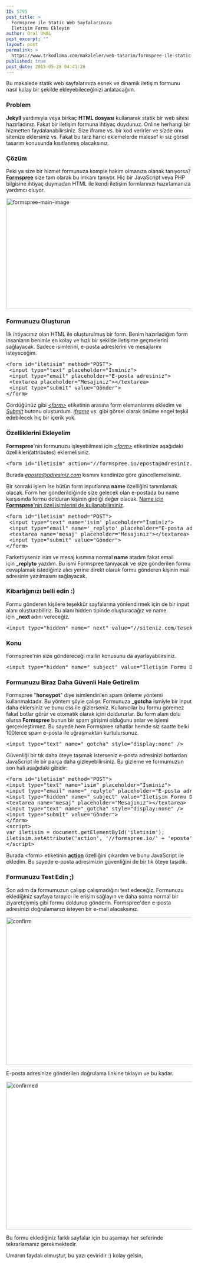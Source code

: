```yaml
---
ID: 5795
post_title: >
  Formspree ile Static Web Sayfalarınıza
  İletişim Formu Ekleyin
author: Oral ÜNAL
post_excerpt: ""
layout: post
permalink: >
  https://www.trkodlama.com/makaleler/web-tasarim/formspree-ile-static-web-sayfalariniza-iletisim-formu-ekleyin-5795.html
published: true
post_date: 2015-05-28 04:41:26
---
```

Bu makalede statik web sayfalarınıza esnek ve dinamik iletişim formunu nasıl kolay bir şekilde ekleyebileceğinizi anlatacağım.
<h3>Problem</h3>
<strong>Jekyll</strong> yardımıyla veya birkaç <strong>HTML dosyası</strong> kullanarak statik bir web sitesi hazırladınız. Fakat bir iletişim formuna ihtiyaç duydunuz. Online herhangi bir hizmetten faydalanabilirsiniz. Size iframe vs. bir kod verirler ve sizde onu sitenize eklersiniz vs. Fakat bu tarz harici eklemelerde malesef ki siz görsel tasarım konusunda kısıtlanmış olacaksınız.
<h3>Çözüm</h3>
Peki ya size bir hizmet formunuza komple hakim olmanıza olanak tanıyorsa? <strong><a href="http://formspree.io/" target="_blank">Formspree</a></strong> size tam olarak bu imkanı tanıyor. Hiç bir JavaScript veya PHP bilgisine ihtiyaç duymadan HTML ile kendi iletişim formlarınızı hazırlamanıza yardımcı oluyor.

<a href="http://www.trkodlama.com/wp-content/uploads/2015/05/formspree-main-image.png"><img class="aligncenter size-full wp-image-5796" src="http://www.trkodlama.com/wp-content/uploads/2015/05/formspree-main-image.png" alt="formspree-main-image" width="600" height="300" /></a>
<h3>Formunuzu Oluşturun</h3>
İlk ihtiyacınız olan HTML ile oluşturulmuş bir form. Benim hazırladığım form insanların benimle en kolay ve hızlı bir şekilde iletişime geçmelerini sağlayacak. Sadece isimlerini, e-posta adreslerini ve mesajlarını isteyeceğim.
<pre class="prettyprint lang-html" data-start-line="1" data-visibility="visible" data-highlight="" data-caption="">&lt;form id="iletisim" method="POST"&gt;
 &lt;input type="text" placeholder="İsminiz"&gt;
 &lt;input type="email" placeholder="E-posta adresiniz"&gt;
 &lt;textarea placeholder="Mesajınız"&gt;&lt;/textarea&gt;
 &lt;input type="submit" value="Gönder"&gt;
&lt;/form&gt;</pre>
Gördüğünüz gibi <em><span style="text-decoration: underline;">&lt;form&gt;</span></em> etiketinin arasına form elemanlarımı ekledim ve <em><span style="text-decoration: underline;">Submit</span></em> butonu oluşturdum. <em><span style="text-decoration: underline;">iframe</span></em> vs. gibi görsel olarak önüme engel teşkil edebilecek hiç bir içerik yok.
<h3>Özelliklerini Ekleyelim</h3>
<strong>Formspree</strong>'nin formunuzu işleyebilmesi için <em><span style="text-decoration: underline;">&lt;form&gt;</span> </em>etiketinize aşağıdaki özellikleri(attributes) eklemelisiniz.
<pre class="prettyprint lang-html" data-start-line="1" data-visibility="visible" data-highlight="" data-caption="">&lt;form id="iletisim" action="//formspree.io/eposta@adresiniz.com" method="POST"&gt;</pre>
Burada <em><span style="text-decoration: underline;">eposta@adresiniz.com</span></em> kısmını kendinize göre güncellemelisiniz.

Bir sonraki işlem ise bütün form inputlarına <strong>name</strong> özelliğini tanımlamak olacak. Form her gönderildiğinde size gelecek olan e-postada bu name karşısında formu dolduran kişinin girdiği değer olacak. <a href="https://github.com/asm-products/formspree#advanced-features" target="_blank">Name için <strong>Formspree</strong>'nin özel isimlerini de kullanabilirsiniz</a>.
<pre class="prettyprint lang-html" data-start-line="1" data-visibility="visible" data-highlight="" data-caption="">&lt;form id="iletisim" method="POST"&gt;
 &lt;input type="text" name='isim' placeholder="İsminiz"&gt;
 &lt;input type="email" name='_replyto' placeholder="E-posta adresiniz"&gt;
 &lt;textarea name='mesaj' placeholder="Mesajınız"&gt;&lt;/textarea&gt;
 &lt;input type="submit" value="Gönder"&gt;
&lt;/form&gt;</pre>
Farkettiyseniz isim ve mesaj kısmına normal <strong>name </strong>atadım fakat email için <strong>_replyto</strong> yazdım. Bu ismi Formspree tanıyacak ve size gönderilen formu cevaplamak istediğiniz alıcı yerine direkt olarak formu gönderen kişinin mail adresinin yazılmasını sağlayacak.
<h3>Kibarlığınızı belli edin :)</h3>
Formu gönderen kişilere teşekkür sayfalarına yönlendirmek için de bir input alanı oluşturabiliriz. Bu alanı hidden tipinde oluşturacağız ve name için <strong>_next </strong>adını vereceğiz.
<pre class="prettyprint lang-html" data-start-line="1" data-visibility="visible" data-highlight="" data-caption="">&lt;input type="hidden" name="_next" value="//siteniz.com/tesekkurler.html" /&gt;</pre>
<h3>Konu</h3>
Formspree'nin size göndereceği mailin konusunu da ayarlayabilirsiniz.
<pre class="prettyprint lang-html" data-start-line="1" data-visibility="visible" data-highlight="" data-caption="">&lt;input type="hidden" name="_subject" value="İletişim Formu Dolduruldu" /&gt;</pre>
<h3>Formunuzu Biraz Daha Güvenli Hale Getirelim</h3>
Formspree "<strong>honeypot</strong>" diye isimlendirilen spam önleme yöntemi kullanmaktadır. Bu yöntem şöyle çalışır. Formunuza <strong>_gotcha</strong> ismiyle bir input daha eklersiniz ve bunu css ile gizlerseniz. Kullanıcılar bu formu göremez fakat botlar görür ve otomatik olarak içini doldururlar. Bu form alanı dolu olursa <strong>Formspree</strong> bunun bir spam girişimi olduğunu anlar ve işlemi gerçekleştirmez. Bu sayede hem Formspree rahatlar hemde siz saatte belki 100lerce spam e-posta ile uğraşmaktan kurtulursunuz.
<pre class="prettyprint lang-html" data-start-line="1" data-visibility="visible" data-highlight="" data-caption="">&lt;input type="text" name="_gotcha" style="display:none" /&gt;</pre>
Güvenliği bir tık daha öteye taşımak isterseniz e-posta adresinizi botlardan JavaScript ile bir parça daha gizleyebilirsiniz. Bu gizleme ve formumuzun son hali aşağıdaki gibidir:
<pre class="prettyprint lang-html" data-start-line="1" data-visibility="visible" data-highlight="" data-caption="">&lt;form id="iletisim" method="POST"&gt;
&lt;input type="text" name="isim" placeholder="İsminiz"&gt;
&lt;input type="email" name="_replyto" placeholder="E-posta adresiniz"&gt;
&lt;input type="hidden" name="_subject" value="İletişim Formu Dolduruldu" /&gt;
&lt;textarea name="mesaj" placeholder="Mesajınız"&gt;&lt;/textarea&gt;
&lt;input type="text" name="_gotcha" style="display:none" /&gt;
&lt;input type="submit" value="Gönder"&gt;
&lt;/form&gt;
&lt;script&gt;
var iletisim = document.getElementById('iletisim');
iletisim.setAttribute('action', '//formspree.io/' + 'eposta' + '@' + 'adresiniz' + '.' + 'com');
&lt;/script&gt;</pre>
Burada &lt;form&gt; etiketinin <span style="text-decoration: underline;"><strong>action</strong></span> özelliğini çıkardım ve bunu JavaScript ile ekledim. Bu sayede e-posta adresimizin güvenliğini de bir tık öteye taşıdık.
<h3>Formunuzu Test Edin ;)</h3>
Son adım da formumuzun çalışıp çalışmadığını test edeceğiz. Formunuzu eklediğiniz sayfaya tarayıcı ile erişim sağlayın ve daha sonra normal bir ziyaretçiymiş gibi formu doldurup gönderin. Formspree'den e-posta adresinizi doğrulamanızı isteyen bir e-mail alacaksınız.

<a href="http://www.trkodlama.com/wp-content/uploads/2015/05/confirm.png"><img class="aligncenter size-full wp-image-5798" src="http://www.trkodlama.com/wp-content/uploads/2015/05/confirm.png" alt="confirm" width="600" height="400" /></a>

E-posta adresinize gönderilen doğrulama linkine tıklayın ve bu kadar.

<a href="http://www.trkodlama.com/wp-content/uploads/2015/05/confirmed.png"><img class="aligncenter size-full wp-image-5799" src="http://www.trkodlama.com/wp-content/uploads/2015/05/confirmed.png" alt="confirmed" width="600" height="400" /></a>

Bu formu eklediğiniz farklı sayfalar için bu aşamayı her seferinde tekrarlamanız gerekmektedir.

Umarım faydalı olmuştur, bu yazı çeviridir :) kolay gelsin,